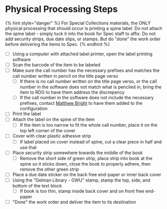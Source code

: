 # Physical Processing Steps

{% hint style="danger" %}
For Special Collections materials, the ONLY physical processing that should occur is printing a spine label. Do not attach the spine label - simply tuck it into the book for Spec staff to affix. Do not add security strips, due date slips, or stamps. But do "done" the work order before delivering the items to Spec.
{% endhint %}

* [ ] Using a computer with attached label printer, open the label printing software
* [ ] Scan the barcode of the item to be labeled
* [ ] Make sure the call number has the necessary prefixes and matches the call number written in pencil on the title page verso
  * [ ] If there is no call number written on the title page verso, or the call number in the software does not match what is penciled in, bring the item to RDG to have them address the discrepency
  * [ ] If the call number in the software does not include the necessary prefixes, contact [Matthew Bright](mailto:bright@gwu.edu) to have them added to the configuration
* [ ] Print the label
* [ ] Attach the label on the spine of the item
  * [ ] If the item is too narrow to fit the whole call number, place it on the top left corner of the cover
* [ ] Cover with clear plastic adhesive strip
  * [ ] If label placed on cover instead of spine, cut a clear piece in half and use that
* [ ] Place security strip somewhere towards the middle of the book
  * [ ] Remove the short side of green strip, place strip into book at the spine so it sticks down, close the book to properly adhere, then remove the other green strip
* [ ] Place a due date sticker on the back free end-paper or inner back cover
* [ ] Using the "Gelman Library - GWU" stamp, stamp the top, side, and bottom of the text block
  * [ ] If book is too thin, stamp inside back cover and on front free end-paper
* [ ] "Done" the work order and deliver the item to its destination
